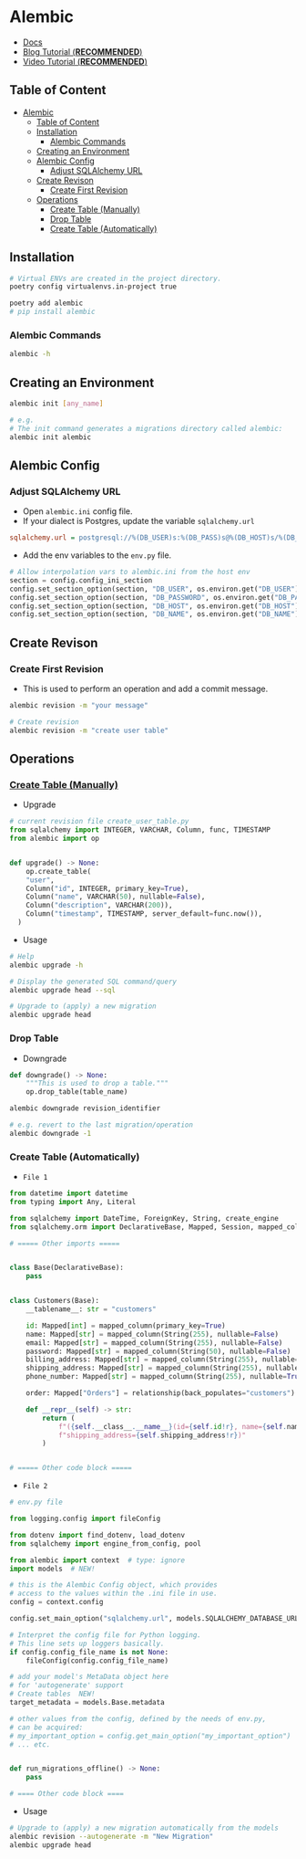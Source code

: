 # Alembic

- [Docs](https://alembic.sqlalchemy.org/en/latest/)
- [Blog Tutorial (**RECOMMENDED**)](https://learnbatta.com/blog/getting-started-with-alembic/#why-alembic)
- [Video Tutorial (**RECOMMENDED**)](https://www.youtube.com/watch?v=N9y9QkBM-Aw&ab_channel=AnjaneyuluBatta)

## Table of Content

- [Alembic](#alembic)
  - [Table of Content](#table-of-content)
  - [Installation](#installation)
    - [Alembic Commands](#alembic-commands)
  - [Creating an Environment](#creating-an-environment)
  - [Alembic Config](#alembic-config)
    - [Adjust SQLAlchemy URL](#adjust-sqlalchemy-url)
  - [Create Revison](#create-revison)
    - [Create First Revision](#create-first-revision)
  - [Operations](#operations)
    - [Create Table (Manually)](#create-table-manually)
    - [Drop Table](#drop-table)
    - [Create Table (Automatically)](#create-table-automatically)

## Installation

```sh
# Virtual ENVs are created in the project directory.
poetry config virtualenvs.in-project true

poetry add alembic
# pip install alembic

```

### Alembic Commands

```sh
alembic -h
```

## Creating an Environment

```sh
alembic init [any_name]

# e.g.
# The init command generates a migrations directory called alembic:
alembic init alembic
```

## Alembic Config

### Adjust SQLAlchemy URL

- Open `alembic.ini` config file.
- If your dialect is Postgres, update the variable `sqlalchemy.url`

```ini
sqlalchemy.url = postgresql://%(DB_USER)s:%(DB_PASS)s@%(DB_HOST)s/%(DB_NAME)s
```

- Add the env variables to the `env.py` file.

```py
# Allow interpolation vars to alembic.ini from the host env
section = config.config_ini_section
config.set_section_option(section, "DB_USER", os.environ.get("DB_USER"))
config.set_section_option(section, "DB_PASSWORD", os.environ.get("DB_PASSWORD"))
config.set_section_option(section, "DB_HOST", os.environ.get("DB_HOST"))
config.set_section_option(section, "DB_NAME", os.environ.get("DB_NAME"))
```

## Create Revison

### Create First Revision

- This is used to perform an operation and add a commit message.

```sh
alembic revision -m "your message"

# Create revision
alembic revision -m "create user table"
```

## Operations

### [Create Table (Manually)](https://alembic.sqlalchemy.org/en/latest/ops.html#alembic.operations.Operations.create_table)

- Upgrade

```py
# current revision file create_user_table.py
from sqlalchemy import INTEGER, VARCHAR, Column, func, TIMESTAMP
from alembic import op


def upgrade() -> None:
    op.create_table(
    "user",
    Column("id", INTEGER, primary_key=True),
    Column("name", VARCHAR(50), nullable=False),
    Column("description", VARCHAR(200)),
    Column("timestamp", TIMESTAMP, server_default=func.now()),
  )
```

- Usage

```sh
# Help
alembic upgrade -h

# Display the generated SQL command/query
alembic upgrade head --sql

# Upgrade to (apply) a new migration
alembic upgrade head
```

### Drop Table

- Downgrade

```py
def downgrade() -> None:
    """This is used to drop a table."""
    op.drop_table(table_name)
```

```sh
alembic downgrade revision_identifier

# e.g. revert to the last migration/operation
alembic downgrade -1
```

### Create Table (Automatically)

- `File 1`

```py
from datetime import datetime
from typing import Any, Literal

from sqlalchemy import DateTime, ForeignKey, String, create_engine
from sqlalchemy.orm import DeclarativeBase, Mapped, Session, mapped_column, relationship

# ===== Other imports =====


class Base(DeclarativeBase):
    pass


class Customers(Base):
    __tablename__: str = "customers"

    id: Mapped[int] = mapped_column(primary_key=True)
    name: Mapped[str] = mapped_column(String(255), nullable=False)
    email: Mapped[str] = mapped_column(String(255), nullable=False)
    password: Mapped[str] = mapped_column(String(50), nullable=False)
    billing_address: Mapped[str] = mapped_column(String(255), nullable=True)
    shipping_address: Mapped[str] = mapped_column(String(255), nullable=False)
    phone_number: Mapped[str] = mapped_column(String(255), nullable=True)

    order: Mapped["Orders"] = relationship(back_populates="customers")

    def __repr__(self) -> str:
        return (
            f"({self.__class__.__name__}(id={self.id!r}, name={self.name!r}, email={self.email!r}, "
            f"shipping_address={self.shipping_address!r})"
        )


# ===== Other code block =====

```

- `File 2`

```py
# env.py file

from logging.config import fileConfig

from dotenv import find_dotenv, load_dotenv
from sqlalchemy import engine_from_config, pool

from alembic import context  # type: ignore
import models  # NEW!

# this is the Alembic Config object, which provides
# access to the values within the .ini file in use.
config = context.config

config.set_main_option("sqlalchemy.url", models.SQLALCHEMY_DATABASE_URL)   # NEW!

# Interpret the config file for Python logging.
# This line sets up loggers basically.
if config.config_file_name is not None:
    fileConfig(config.config_file_name)

# add your model's MetaData object here
# for 'autogenerate' support
# Create tables  NEW!
target_metadata = models.Base.metadata

# other values from the config, defined by the needs of env.py,
# can be acquired:
# my_important_option = config.get_main_option("my_important_option")
# ... etc.


def run_migrations_offline() -> None:
    pass

# ==== Other code block ====
```

- Usage

```sh
# Upgrade to (apply) a new migration automatically from the models
alembic revision --autogenerate -m "New Migration"
alembic upgrade head
```
